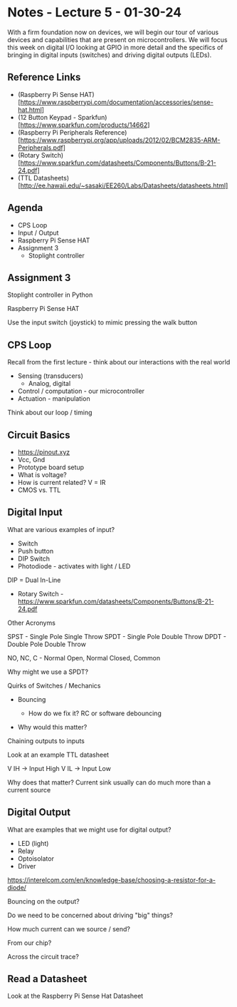 # Notes - Lecture 5 - 01-30-24

With a firm foundation now on devices, we will begin our tour of various devices and capabilities that are present on microcontrollers.  We will focus this week on digital I/O looking at GPIO in more detail and the specifics of bringing in digital inputs (switches) and driving digital outputs (LEDs).

## Reference Links

* (Raspberry Pi Sense HAT)[https://www.raspberrypi.com/documentation/accessories/sense-hat.html]
* (12 Button Keypad - Sparkfun)[https://www.sparkfun.com/products/14662]
* (Raspberry Pi Peripherals Reference)[https://www.raspberrypi.org/app/uploads/2012/02/BCM2835-ARM-Peripherals.pdf]
* (Rotary Switch)[https://www.sparkfun.com/datasheets/Components/Buttons/B-21-24.pdf]
* (TTL Datasheets)[http://ee.hawaii.edu/~sasaki/EE260/Labs/Datasheets/datasheets.html]

## Agenda

* CPS Loop
* Input / Output
* Raspberry Pi Sense HAT
* Assignment 3
   * Stoplight controller

## Assignment 3

Stoplight controller in Python

Raspberry Pi Sense HAT

Use the input switch (joystick) to mimic pressing the walk button

## CPS Loop

Recall from the first lecture - think about our interactions with the real world

* Sensing (transducers)
   * Analog, digital
* Control / computation - our microcontroller
* Actuation - manipulation

Think about our loop / timing

## Circuit Basics

* https://pinout.xyz
* Vcc, Gnd
* Prototype board setup
* What is voltage?
* How is current related?  V = IR
* CMOS vs. TTL

## Digital Input

What are various examples of input?

* Switch 
* Push button
* DIP Switch
* Photodiode - activates with light / LED

DIP = Dual In-Line 

* Rotary Switch - https://www.sparkfun.com/datasheets/Components/Buttons/B-21-24.pdf

Other Acronyms

SPST - Single Pole Single Throw
SPDT - Single Pole Double Throw
DPDT - Double Pole Double Throw

NO, NC, C - Normal Open, Normal Closed, Common

Why might we use a SPDT?

Quirks of Switches / Mechanics

* Bouncing 
   * How do we fix it?  RC or software debouncing

* Why would this matter?

Chaining outputs to inputs

Look at an example TTL datasheet 

V IH -> Input High
V IL -> Input Low

Why does that matter?  Current sink usually can do much more than a current source

## Digital Output

What are examples that we might use for digital output?

* LED (light)
* Relay
* Optoisolator
* Driver

https://interelcom.com/en/knowledge-base/choosing-a-resistor-for-a-diode/

Bouncing on the output?

Do we need to be concerned about driving "big" things?

How much current can we source / send?

From our chip?

Across the circuit trace?

## Read a Datasheet

Look at the Raspberry Pi Sense Hat Datasheet